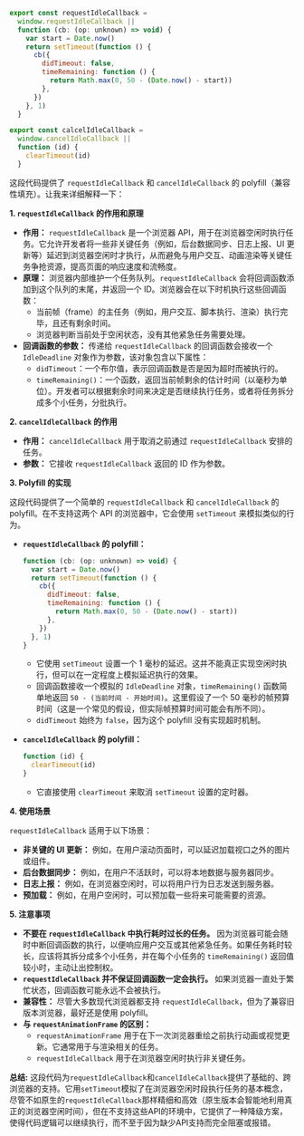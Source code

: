 ```js
export const requestIdleCallback =
  window.requestIdleCallback ||
  function (cb: (op: unknown) => void) {
    var start = Date.now()
    return setTimeout(function () {
      cb({
        didTimeout: false,
        timeRemaining: function () {
          return Math.max(0, 50 - (Date.now() - start))
        },
      })
    }, 1)
  }

export const calcelIdleCallback =
  window.cancelIdleCallback ||
  function (id) {
    clearTimeout(id)
  }

```
这段代码提供了 `requestIdleCallback` 和 `cancelIdleCallback` 的 polyfill（兼容性填充）。让我来详细解释一下：

**1. `requestIdleCallback` 的作用和原理**

*   **作用：** `requestIdleCallback` 是一个浏览器 API，用于在浏览器空闲时执行任务。它允许开发者将一些非关键任务（例如，后台数据同步、日志上报、UI 更新等）延迟到浏览器空闲时才执行，从而避免与用户交互、动画渲染等关键任务争抢资源，提高页面的响应速度和流畅度。
*   **原理：** 浏览器内部维护一个任务队列。`requestIdleCallback` 会将回调函数添加到这个队列的末尾，并返回一个 ID。浏览器会在以下时机执行这些回调函数：
    *   当前帧（frame）的主任务（例如，用户交互、脚本执行、渲染）执行完毕，且还有剩余时间。
    *   浏览器判断当前处于空闲状态，没有其他紧急任务需要处理。
*   **回调函数的参数：** 传递给 `requestIdleCallback` 的回调函数会接收一个 `IdleDeadline` 对象作为参数，该对象包含以下属性：
    *   `didTimeout`：一个布尔值，表示回调函数是否是因为超时而被执行的。
    *   `timeRemaining()`：一个函数，返回当前帧剩余的估计时间（以毫秒为单位）。开发者可以根据剩余时间来决定是否继续执行任务，或者将任务拆分成多个小任务，分批执行。

**2. `cancelIdleCallback` 的作用**

*   **作用：** `cancelIdleCallback` 用于取消之前通过 `requestIdleCallback` 安排的任务。
*   **参数：** 它接收 `requestIdleCallback` 返回的 ID 作为参数。

**3. Polyfill 的实现**

这段代码提供了一个简单的 `requestIdleCallback` 和 `cancelIdleCallback` 的 polyfill。在不支持这两个 API 的浏览器中，它会使用 `setTimeout` 来模拟类似的行为。

*   **`requestIdleCallback` 的 polyfill：**
    ```javascript
    function (cb: (op: unknown) => void) {
      var start = Date.now()
      return setTimeout(function () {
        cb({
          didTimeout: false,
          timeRemaining: function () {
            return Math.max(0, 50 - (Date.now() - start))
          },
        })
      }, 1)
    }
    ```
    *   它使用 `setTimeout` 设置一个 1 毫秒的延迟。这并不能真正实现空闲时执行，但可以在一定程度上模拟延迟执行的效果。
    *   回调函数接收一个模拟的 `IdleDeadline` 对象，`timeRemaining()` 函数简单地返回 `50 - (当前时间 - 开始时间)`。这里假设了一个 50 毫秒的帧预算时间（这是一个常见的假设，但实际帧预算时间可能会有所不同）。
    *   `didTimeout` 始终为 `false`，因为这个 polyfill 没有实现超时机制。

*   **`cancelIdleCallback` 的 polyfill：**
    ```javascript
    function (id) {
      clearTimeout(id)
    }
    ```
    *   它直接使用 `clearTimeout` 来取消 `setTimeout` 设置的定时器。

**4. 使用场景**

`requestIdleCallback` 适用于以下场景：

*   **非关键的 UI 更新：** 例如，在用户滚动页面时，可以延迟加载视口之外的图片或组件。
*   **后台数据同步：** 例如，在用户不活跃时，可以将本地数据与服务器同步。
*   **日志上报：** 例如，在浏览器空闲时，可以将用户行为日志发送到服务器。
*   **预加载：** 例如，在用户空闲时，可以预加载一些将来可能需要的资源。

**5. 注意事项**

*   **不要在 `requestIdleCallback` 中执行耗时过长的任务。** 因为浏览器可能会随时中断回调函数的执行，以便响应用户交互或其他紧急任务。如果任务耗时较长，应该将其拆分成多个小任务，并在每个小任务的 `timeRemaining()` 返回值较小时，主动让出控制权。
*   **`requestIdleCallback` 并不保证回调函数一定会执行。** 如果浏览器一直处于繁忙状态，回调函数可能永远不会被执行。
*   **兼容性：** 尽管大多数现代浏览器都支持 `requestIdleCallback`，但为了兼容旧版本浏览器，最好还是使用 polyfill。
*   **与 `requestAnimationFrame` 的区别：**
    *   `requestAnimationFrame` 用于在下一次浏览器重绘之前执行动画或视觉更新。它通常用于与渲染相关的任务。
    *   `requestIdleCallback` 用于在浏览器空闲时执行非关键任务。

**总结:**
这段代码为`requestIdleCallback`和`cancelIdleCallback`提供了基础的、跨浏览器的支持。它用`setTimeout`模拟了在浏览器空闲时段执行任务的基本概念，尽管不如原生的`requestIdleCallback`那样精细和高效（原生版本会智能地利用真正的浏览器空闲时间），但在不支持这些API的环境中，它提供了一种降级方案，使得代码逻辑可以继续执行，而不至于因为缺少API支持而完全阻塞或报错。
